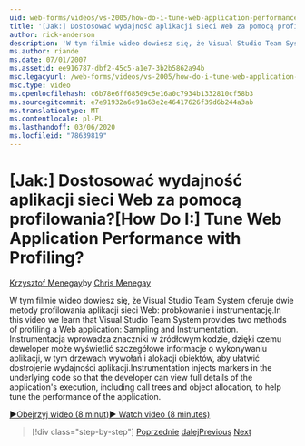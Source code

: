 ```yaml
---
uid: web-forms/videos/vs-2005/how-do-i-tune-web-application-performance-with-profiling
title: '[Jak:] Dostosować wydajność aplikacji sieci Web za pomocą profilowania? | Microsoft Docs'
author: rick-anderson
description: 'W tym filmie wideo dowiesz się, że Visual Studio Team System oferuje dwie metody profilowania aplikacji sieci Web: próbkowanie i instrumentację. Instrumentacja inje...'
ms.author: riande
ms.date: 07/01/2007
ms.assetid: ee916787-dbf2-45c5-a1e7-3b2b5862a94b
msc.legacyurl: /web-forms/videos/vs-2005/how-do-i-tune-web-application-performance-with-profiling
msc.type: video
ms.openlocfilehash: c6b78e6ff68509c5e16a0c7934b1332810cf58b3
ms.sourcegitcommit: e7e91932a6e91a63e2e46417626f39d6b244a3ab
ms.translationtype: MT
ms.contentlocale: pl-PL
ms.lasthandoff: 03/06/2020
ms.locfileid: "78639819"
---
```

# <a name="how-do-i-tune-web-application-performance-with-profiling"></a><span data-ttu-id="8bc94-105">[Jak:] Dostosować wydajność aplikacji sieci Web za pomocą profilowania?</span><span class="sxs-lookup"><span data-stu-id="8bc94-105">[How Do I:] Tune Web Application Performance with Profiling?</span></span>

<span data-ttu-id="8bc94-106">[Krzysztof Menegay](https://twitter.com/CMenegay)</span><span class="sxs-lookup"><span data-stu-id="8bc94-106">by [Chris Menegay](https://twitter.com/CMenegay)</span></span>

<span data-ttu-id="8bc94-107">W tym filmie wideo dowiesz się, że Visual Studio Team System oferuje dwie metody profilowania aplikacji sieci Web: próbkowanie i instrumentację.</span><span class="sxs-lookup"><span data-stu-id="8bc94-107">In this video we learn that Visual Studio Team System provides two methods of profiling a Web application: Sampling and Instrumentation.</span></span> <span data-ttu-id="8bc94-108">Instrumentacja wprowadza znaczniki w źródłowym kodzie, dzięki czemu deweloper może wyświetlić szczegółowe informacje o wykonywaniu aplikacji, w tym drzewach wywołań i alokacji obiektów, aby ułatwić dostrojenie wydajności aplikacji.</span><span class="sxs-lookup"><span data-stu-id="8bc94-108">Instrumentation injects markers in the underlying code so that the developer can view full details of the application's execution, including call trees and object allocation, to help tune the performance of the application.</span></span>

[<span data-ttu-id="8bc94-109">&#9654;Obejrzyj wideo (8 minut)</span><span class="sxs-lookup"><span data-stu-id="8bc94-109">&#9654; Watch video (8 minutes)</span></span>](https://channel9.msdn.com/Blogs/ASP-NET-Site-Videos/how-do-i-tune-web-application-performance-with-profiling)

> [!div class="step-by-step"]
> <span data-ttu-id="8bc94-110">[Poprzednie](how-do-i-load-test-a-web-application.md)
> [dalej](how-do-i-set-up-distributed-load-testing-for-high-volume-tests.md)</span><span class="sxs-lookup"><span data-stu-id="8bc94-110">[Previous](how-do-i-load-test-a-web-application.md)
[Next](how-do-i-set-up-distributed-load-testing-for-high-volume-tests.md)</span></span>
